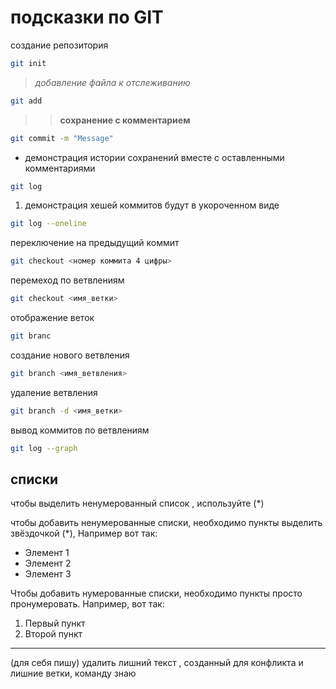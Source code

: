 # подсказки по GIT

создание репозитория 
```sh
git init
```

> *добавление файла к отслеживанию*
```sh 
git add
```

>> **сохранение с комментарием** 
```sh
git commit -m "Message"
```

* демонстрация истории сохранений вместе с оставленными комментариями
```sh
git log
```

1. демонстрация хешей коммитов будут в укороченном виде
```sh
git log --oneline
```
переключение на предыдущий коммит
```sh
git checkout <номер коммита 4 цифры>
```
перемеход по ветвлениям
```sh
git checkout <имя_ветки>
```
отображение веток
```sh
git branc
```
создание нового ветвления
```sh
git branch <имя_ветвления>
```
удаление ветвления
```sh
git branch -d <имя_ветки>
```
вывод коммитов по ветвлениям
```sh
git log --graph
```

## списки
чтобы выделить ненумерованный список , используйте (*)


чтобы добавить ненумерованные списки, необходимо пункты выделить звёздочкой (*),
Например вот так:
* Элемент 1
* Элемент 2
* Элемент 3 

Чтобы добавить нумерованные списки, необходимо пункты просто пронумеровать.
Например, вот так:
1. Первый пункт
2. Второй пункт

 ---------------
 (для себя пишу) удалить лишний текст  , созданный для конфликта и лишние ветки, команду знаю
 
